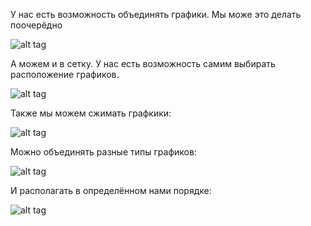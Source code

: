 У нас есть возможность объединять графики. Мы може это делать поочерёдно

![alt tag](https://github.com/NewDDay/Lessons/blob/master/julia/plots.jl/subplots/sub_plot_1.png?raw=true "в столбец")​

А можем и в сетку. У нас есть возможность самим выбирать расположение графиков.

![alt tag](https://github.com/NewDDay/Lessons/blob/master/julia/plots.jl/subplots/sub_plot_2.png?raw=true "В сетку")

Также мы можем сжимать графкики:

![alt tag](https://github.com/NewDDay/Lessons/blob/master/julia/plots.jl/subplots/sub_plot_3.png?raw=true "Сжатие")​​

Можно объединять разные типы графиков:

![alt tag](https://github.com/NewDDay/Lessons/blob/master/julia/plots.jl/subplots/sub_plot_4.png?raw=true "Типы")​​

И располагать в определённом нами порядке:

![alt tag](https://github.com/NewDDay/Lessons/blob/master/julia/plots.jl/subplots/sub_plot_5.png?raw=true "Таблица")​​
